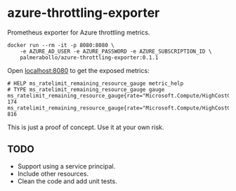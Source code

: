 # azure-throttling-exporter

Prometheus exporter for Azure throttling metrics.

```
docker run --rm -it -p 8080:8080 \
    -e AZURE_AD_USER -e AZURE_PASSWORD -e AZURE_SUBSCRIPTION_ID \
    palmerabollo/azure-throttling-exporter:0.1.1
```

Open [localhost:8080](http://localhost:8080) to get the exposed metrics:
```
# HELP ms_ratelimit_remaining_resource_gauge metric_help
# TYPE ms_ratelimit_remaining_resource_gauge gauge
ms_ratelimit_remaining_resource_gauge{rate="Microsoft.Compute/HighCostGetVMScaleSet3Min"} 174
ms_ratelimit_remaining_resource_gauge{rate="Microsoft.Compute/HighCostGetVMScaleSet30Min"} 816
````

This is just a proof of concept. Use it at your own risk.

## TODO

- Support using a service principal.
- Include other resources.
- Clean the code and add unit tests.
